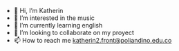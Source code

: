 - 👋 Hi, I’m Katherin
- 👀 I’m interested in the music
- 🌱 I’m currently learning english
- 💞️ I’m looking to collaborate on my proyect
- 📫 How to reach me katherin2.front@poliandino.edu.co

<!---
katherjoha/katherjoha is a ✨ special ✨ repository because its `README.md` (this file) appears on your GitHub profile.
You can click the Preview link to take a look at your changes.
--->
